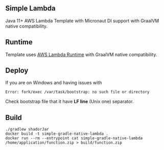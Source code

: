 ## Simple Lambda

Java 11+ AWS Lambda Template with Micronaut DI support with GraalVM native compatibility.

## Runtime

Template uses [AWS Lambda Runtime](https://github.com/GoodforGod/aws-lambda-runtime-micronaut) with GraalVM native compatibility.

## Deploy

If you are on Windows and having issues with 
```
Error: fork/exec /var/task/bootstrap: no such file or directory
```

Check bootstrap file that it have **LF line** (Unix one) separator.

## Build

```shell
./gradlew shadorJar
docker build -t simple-gradle-native-lambda .
docker run --rm --entrypoint cat simple-gradle-native-lambda /home/application/function.zip > build/function.zip
```